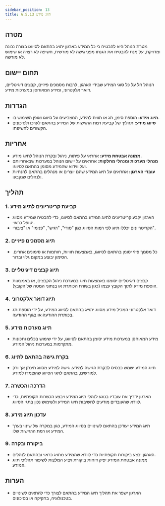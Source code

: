 ```yaml
---
sidebar_position: 13  
title: A.5.13 תיוג מידע
---
```



## מטרה
מטרת הנוהל היא להבטיח כי כל המידע בארגון יתויג בהתאם לסיווגו בצורה נכונה ומדויקת, על מנת להבטיח את הגנתו מפני גישה לא מורשית, חשיפה לא רצויה או שימוש לא מורשה.

## תחום יישום
הנוהל חל על כל סוגי המידע שבידי הארגון, לרבות מסמכים פיזיים, קבצים דיגיטליים, דואר אלקטרוני, ומידע המאוחסן במערכות מידע.

## הגדרות
- **תיוג מידע:** הוספת סימן, תג או תווית למידע, המצביעים על סיווגו ואופן השימוש בו.
- **סיווג מידע:** תהליך של קביעת רמת הרגישות של המידע בהתאם לערכו ולסיכונים הקשורים לחשיפתו.

## אחריות
- **ממונה אבטחת מידע:** אחראי על פיתוח, ניהול ובקרת הנוהל לתיוג מידע.
- **מנהלי מערכות ומנהלי מחלקות:** אחראים על יישום הנוהל במערכות שבאחריותם ועל ווידוא שהמידע מסומן בהתאם לסיווגו.
- **עובדי הארגון:** אחראים על תיוג המידע שהם יוצרים או מנהלים בהתאם להנחיות ולנהלים שנקבעו.

## תהליך
### 1. קביעת קריטריונים לתיוג מידע
- הארגון יקבע קריטריונים לתיוג המידע בהתאם לסיווגו, כדי להבטיח שמידע מסווג יטופל כראוי.
- הקריטריונים יכללו תיוג לפי רמות הסיווג כגון "סודי", "רגיש", "פנימי" או "ציבורי".

### 2. תיוג מסמכים פיזיים
- כל מסמך פיזי יסומן בהתאם לסיווגו, באמצעות תוויות, חותמות או סימונים אחרים. הסימון יבוצע במקום גלוי וברור.

### 3. תיוג קבצים דיגיטליים
- קבצים דיגיטליים יסומנו באמצעות תיוג במערכת ניהול הקבצים, או באמצעות הוספת מידע לתוך הקובץ עצמו (כגון בשורת הכותרת או בנתוני המטה של הקובץ).

### 4. תיוג דואר אלקטרוני
- דואר אלקטרוני המכיל מידע מסווג יתוייג בהתאם לסיווג המידע, על ידי הוספת תג בכותרת ההודעה או בגוף ההודעה.

### 5. תיוג מערכות מידע
- מידע המאוחסן במערכות מידע יסומן בהתאם לסיווגו, על ידי שימוש בכלים ותכונות מתקדמות במערכות ניהול המידע.

### 6. בקרת גישה בהתאם לתיוג
- תיוג המידע ישמש כבסיס לבקרת הגישה למידע. גישה למידע מסווג תינתן אך ורק למורשים, בהתאם לתגי הסיווג שהוצמדו למידע.

### 7. הדרכה והכשרה
- הארגון ידריך את עובדיו בנוגע לנהלי תיוג המידע ויבצע הכשרות תקופתיות, כדי לוודא שהעובדים מודעים לחשיבות תיוג המידע ולשימוש נכון בתגי הסיווג.

### 8. עדכון תיוג מידע
- תיוג המידע יעודכן בהתאם לשינויים בסיווג המידע, כגון במקרה של שינוי בערך המידע או רמת הרגישות שלו.

### 9. ביקורת ובקרה
- הארגון יבצע ביקורות תקופתיות כדי לוודא שהמידע מתויג כראוי ובהתאם לנהלים.
- ממונה אבטחת המידע יפיק דוחות ביקורת ויציע המלצות לשיפור תהליכי תיוג המידע.

## הערות
- הארגון ישפר את תהליך תיוג המידע בהתאם לצורך כדי להתאים לשינויים בטכנולוגיה, בחקיקה או בסיכונים.